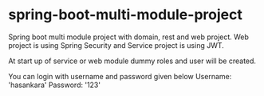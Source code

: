 # spring-boot-multi-module-project
Spring boot multi module project with domain, rest and web project. Web project is using Spring Security and Service project is using JWT.

At start up of service or web module dummy roles and user will be created.


You can login with username and password given below
Username: 'hasankara'
Password: '123'

